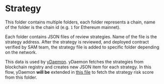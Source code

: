 # Strategy

This folder contains multiple folders, each folder represents a chain, name of the folder is the chain id (e.g. `1` for Ethereum mainnet).

Each folder contains JSON files of review strategies. Name of the file is the strategy address. After the strategy is reviewed, and deployed contract verified by SAM team, the strategy file is added to specific folder depending on the network.

This data is used by [yDaemon](https://github.com/yearn/ydaemon). yDaemon fetches the strategies from blockchain registry and creates new JSON item for each strategy. In this flow, yDaemon **will be** extended in [this file](https://github.com/yearn/ydaemon/blob/bb7a1365c0fe7a8ddb4f401eb0fd08278ca88d32/internal/fetcher/vaults.go) to fetch the strategy risk score from this folder.
